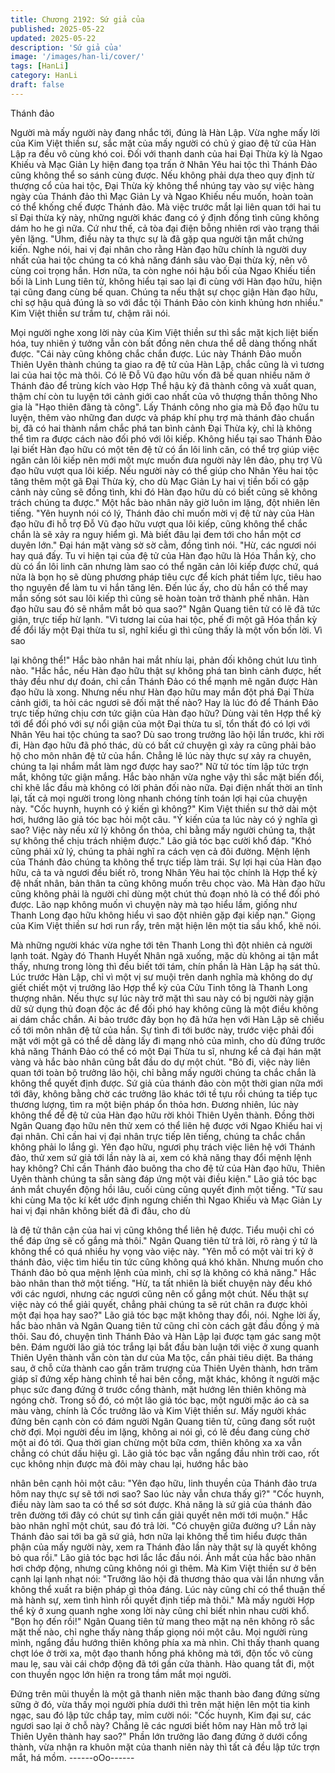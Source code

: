 ```yaml
---
title: Chương 2192: Sứ giả của
published: 2025-05-22
updated: 2025-05-22
description: 'Sứ giả của'
image: '/images/han-li/cover/'
tags: [HanLi]
category: HanLi
draft: false
---
```


Thánh đảo

Người mà mấy người này đang nhắc tới, đúng là Hàn Lập.
Vừa nghe mấy lời của Kim Việt thiền sư, sắc mặt của mấy người
có chủ ý giao đệ tử của Hàn Lập ra đều vô cùng khó coi.
Đối với thanh danh của hai Đại Thừa kỳ là Ngao Khiếu và Mạc
Giản Ly hiện đang tọa trấn ở Nhân Yêu hai tộc thì Thánh Đảo
cũng không thể so sánh cùng được.
Nếu không phải dựa theo quy định từ thượng cổ của hai tộc, Đại
Thừa kỳ không thể nhúng tay vào sự việc hàng ngày của Thánh
đảo thì Mạc Giản Ly và Ngao Khiếu nếu muốn, hoàn toàn có thể
khống chế được Thánh đảo.
Mà việc trước mắt lại liên quan tới hai tu sĩ Đại thừa kỳ này,
những người khác đang có ý định đồng tình cũng không dám ho
he gì nữa.
Cứ như thế, cả tòa đại điện bỗng nhiên rơi vào trạng thái yên
lặng.
"Uhm, điều này ta thực sự là đã gặp qua người tận mắt chứng
kiến. Nghe nói, hai vị đại nhân cho rằng Hàn đạo hữu chính là
người duy nhất của hai tộc chúng ta có khả năng đánh sâu vào
Đại thừa kỳ, nên vô cùng coi trọng hắn. Hơn nữa, ta còn nghe nói
hậu bối của Ngao Khiếu tiền bối là Linh Lung tiên tử, không hiểu
tại sao lại đi cùng với Hàn đạo hữu, hiện tại cũng đang cùng bế
quan. Chúng ta nếu thật sự chọc giận Hàn đạo hữu, chỉ sợ hậu
quả đúng là so với đắc tội Thánh Đảo còn kinh khủng hơn nhiều."
Kim Việt thiền sư trầm tư, chậm rãi nói.

Mọi người nghe xong lời này của Kim Việt thiền sư thì sắc mặt
kịch liệt biến hóa, tuy nhiên ý tưởng vẫn còn bất đồng nên chưa
thể dễ dàng thống nhất được.
"Cái này cũng không chắc chắn được. Lúc này Thánh Đảo muốn
Thiên Uyên thành chúng ta giao ra đệ tử của Hàn Lập, chắc cũng
là vì tương lai của hai tộc mà thôi. Có lẽ Đỗ Vũ đạo hữu vốn đã bế
quan nhiều năm ở Thánh đảo để trùng kích vào Hợp Thể hậu kỳ
đã thành công và xuất quan, thậm chí còn tu luyện tới cảnh giới
cao nhất của vô thượng thần thông Nho gia là "Hạo thiên đãng tà
công". Lấy Thánh công nho gia mà Đỗ đạo hữu tu luyện, thêm
vào những đan dược và pháp khí phụ trợ mà thánh đảo chuẩn bị,
đã có hai thành nắm chắc phá tan bình cảnh Đại Thừa kỳ, chỉ là
không thể tìm ra được cách nào đối phó với lôi kiếp. Không hiểu
tại sao Thánh Đảo lại biết Hàn đạo hữu có một tên đệ tử có ẩn lôi
linh căn, có thể trợ giúp việc ngăn cản lôi kiếp nên mới một mực
muốn đưa người này lên đảo, phụ trợ Vũ đạo hữu vượt qua lôi
kiếp. Nếu người này có thể giúp cho Nhân Yêu hai tộc tăng thêm
một gã Đại Thừa kỳ, cho dù Mạc Giản Ly hai vị tiền bối có gặp
cảnh này cũng sẽ đồng tình, khi đó Hàn đạo hữu dù có biết cũng
sẽ không trách chúng ta được." Một hắc bào nhân nãy giờ luôn im
lặng, đột nhiên lên tiếng.
"Yên huynh nói có lý, Thánh đảo chỉ muốn mời vị đệ tử này của
Hàn đạo hữu đi hỗ trợ Đỗ Vũ đạo hữu vượt qua lôi kiếp, cũng
không thể chắc chắn là sẽ xảy ra nguy hiểm gì. Mà biết đâu lại
đem tới cho hắn một cơ duyên lớn." Đại hán mặt vàng sờ sờ cằm,
đồng tình nói.
"Hừ, các ngươi nói hay quá đấy. Tu vi hiện tại của đệ tử của Hàn
đạo hữu là Hóa Thần kỳ, cho dù có ẩn lôi linh căn nhưng làm sao
có thể ngăn cản lôi kiếp được chứ, quá nửa là bọn họ sẽ dùng
phương pháp tiêu cực để kích phát tiềm lực, tiêu hao thọ nguyên
để làm tu vi hắn tăng lên. Đến lúc ấy, cho dù hắn có thể may mắn
sống sót sau lôi kiếp thì cũng sẽ hoàn toàn trở thành phế nhân.
Hàn đạo hữu sau đó sẽ nhắm mắt bỏ qua sao?" Ngân Quang tiên
tử có lẽ đã tức giận, trực tiếp hừ lạnh.
"Vì tương lai của hai tộc, phế đi một gã Hóa thần kỳ để đổi lấy một
Đại thừa tu sĩ, nghĩ kiểu gì thì cũng thấy là một vốn bốn lời. Vì sao

lại không thể!" Hắc bào nhân hai mắt nhíu lại, phản đối không
chút lưu tình nào.
"Hắc hắc, nếu Hàn đạo hữu thật sự không phá tan bình cảnh
được, hết thảy đều như dự đoán, chỉ cần Thánh Đảo có thể mạnh
mẽ ngăn được Hàn đạo hữu là xong. Nhưng nếu như Hàn đạo
hữu may mắn đột phá Đại Thừa cảnh giới, ta hỏi các ngươi sẽ đối
mặt thế nào? Hay là lúc đó để Thánh Đảo trực tiếp hứng chịu cơn
tức giận của Hàn đạo hữu? Dùng vài tên Hợp thể kỳ tới để đối
phó với sự nổi giận của một Đại thừa tu sĩ, tổn thất đó có lợi với
Nhân Yêu hai tộc chúng ta sao? Dù sao trong trưởng lão hội lần
trước, khi rời đi, Hàn đạo hữu đã phó thác, dù có bất cứ chuyện gì
xảy ra cũng phải bảo hộ cho môn nhân đệ tử của hắn. Chẳng lẽ
lúc này thực sự xảy ra chuyên, chúng ta lại nhắm mắt làm ngơ
được hay sao?" Nữ tử tóc tím lập tức trợn mắt, không tức giận
mắng.
Hắc bào nhân vừa nghe vậy thì sắc mặt biến đổi, chỉ khẽ lắc đầu
mà không có lời phản đối nào nữa.
Đại điện nhất thời an tĩnh lại, tất cả mọi người trong lòng nhanh
chóng tính toán lợi hại của chuyện này.
"Cốc huynh, huynh có ý kiến gì không?" Kim Việt thiền sư thở dài
một hơi, hướng lão giả tóc bạc hỏi một câu.
"Ý kiến của ta lúc này có ý nghĩa gì sao? Việc này nếu xử lý
không ổn thỏa, chỉ bằng mấy người chúng ta, thật sự không thể
chịu trách nhiệm được." Lão giả tóc bạc cười khổ đáp.
"Khó cũng phải xử lý, chúng ta phải nghĩ ra cách vẹn cả đôi
đường. Mệnh lệnh của Thánh đảo chúng ta không thể trực tiếp
làm trái. Sự lợi hại của Hàn đạo hữu, cả ta và ngươi đều biết rõ,
trong Nhân Yêu hai tộc chính là Hợp thể kỳ đệ nhất nhân, bản
thân ta cũng không muốn trêu chọc vào. Mà Hàn đạo hữu cũng
không phải là người chỉ dùng một chút thủ đoạn nhỏ là có thể đối
phó được. Lão nạp không muốn vì chuyện này mà tạo hiểu lầm,
giống như Thanh Long đạo hữu không hiểu vì sao đột nhiên gặp
đại kiếp nạn." Giọng của Kim Việt thiền sư hơi run rẩy, trên mặt
hiện lên một tia sầu khổ, khẽ nói.

Mà những người khác vừa nghe tới tên Thanh Long thì đột nhiên
cả người lạnh toát.
Ngày đó Thanh Huyết Nhân ngã xuống, mặc dù không ai tận mắt
thấy, nhưng trong lòng thì đều biết tới tám, chín phần là Hàn Lập
hạ sát thủ.
Lúc trước Hàn Lập, chỉ vì một vị sư muội trên danh nghĩa mà
không do dự giết chiết một vị trưởng lão Hợp thể kỳ của Cửu Tinh
tông là Thanh Long thượng nhân. Nếu thực sự lúc này trở mặt thì
sau này có bị người này giận dữ sử dụng thủ đoạn độc ác để đối
phó hay không cũng là một điều không ai dám chắc chắn.
Ai bảo trước đây bọn họ đã hứa hẹn với Hàn Lập sẽ chiếu cố tới
môn nhân đệ tử của hắn.
Sự tình đi tới bước này, trước việc phải đối mặt với một gã có thể
dễ dàng lấy đi mạng nhỏ của mình, cho dù đứng trước khả năng
Thánh Đảo có thể có một Đại Thừa tu sĩ, nhưng kể cả đại hán
mặt vàng và hắc bào nhân cũng bắt đầu do dự một chút.
"Bỏ đi, việc này liên quan tới toàn bộ trưởng lão hội, chỉ bằng mấy
người chúng ta chắc chắn là không thể quyết định được. Sứ giả
của thánh đảo còn một thời gian nữa mới tới đây, không bằng chờ
các trưởng lão khác tới tề tựu rồi chúng ta tiếp tục thương lượng,
tìm ra một biện pháp ổn thỏa hơn. Đương nhiên, lúc này không
thể để đệ tử của Hàn đạo hữu rời khỏi Thiên Uyên thành. Đồng
thời Ngân Quang đạo hữu nên thử xem có thể liên hệ được với
Ngao Khiếu hai vị đại nhân. Chỉ cần hai vị đại nhân trực tiếp lên
tiếng, chúng ta chắc chắn không phải lo lắng gì. Yên đạo hữu,
ngươi phụ trách việc liên hệ với Thánh đảo, thử xem sứ giả tới lần
này là ai, xem có khả năng thay đổi mệnh lệnh hay không? Chỉ
cần Thánh đảo buông tha cho đệ tử của Hàn đạo hữu, Thiên
Uyên thành chúng ta sẵn sàng đáp ứng một vài điều kiện." Lão
giả tóc bạc ánh mắt chuyển động hồi lâu, cuối cùng cũng quyết
định một tiếng.
"Từ sau khi cùng Ma tộc kí kết ước định ngưng chiến thì Ngao
Khiếu và Mạc Giản Ly hai vị đại nhân không biết đã đi đâu, cho dù

là đệ tử thân cận của hai vị cũng không thể liên hệ được. Tiểu
muội chỉ có thể đáp ứng sẽ cố gắng mà thôi." Ngân Quang tiên tử
trả lời, rõ ràng ý tứ là không thể có quá nhiều hy vọng vào việc
này.
"Yên mỗ có một vài tri kỷ ở thánh đảo, việc tìm hiểu tin tức cũng
không quá khó khăn. Nhưng muốn cho Thánh đảo bỏ qua mệnh
lệnh của mình, chỉ sợ là không có khả năng." Hắc bào nhân than
thở một tiếng.
"Hừ, ta tất nhiên là biết chuyện này đều khó với các ngươi, nhưng
các ngươi cũng nên cố gắng một chút. Nếu thật sự việc này có
thể giải quyết, chẳng phải chúng ta sẽ rút chân ra được khỏi một
đại họa hay sao?" Lão giả tóc bạc mặt không thay đổi, nói.
Nghe lời ấy, hắc bào nhân và Ngân Quang tiên tử cũng chỉ còn
cách gật đầu đồng ý mà thôi.
Sau đó, chuyện tình Thánh Đảo và Hàn Lập lại được tạm gác
sang một bên. Đám người lão giả tóc trắng lại bắt đầu bàn luận
tới việc ở xung quanh Thiên Uyên thành vẫn còn tàn dư của Ma
tộc, cần phải tiêu diệt.
Ba tháng sau, ở chỗ cửa thành cao gần trăm trượng của Thiên
Uyên thành, hơn trăm giáp sĩ đứng xếp hàng chỉnh tề hai bên
cổng, mặt khác, không ít người mặc phục sức đang đứng ở trước
cổng thành, mặt hướng lên thiên không mà ngóng chờ.
Trong số đó, có một lão giả tóc bạc, một người mặc áo cà sa màu
vàng, chính là Cốc trưởng lão và Kim Việt thiền sư.
Mấy người khác đứng bên cạnh còn có đám người Ngân Quang
tiên tử, cũng đang sốt ruột chờ đợi.
Mọi người đều im lặng, không ai nói gì, có lẽ đều đang cùng chờ
một ai đó tới.
Qua thời gian chừng một bữa cơm, thiên không xa xa vẫn chẳng
có chút dấu hiệu gì. Lão giả tóc bạc vẫn ngẩng đầu nhìn trời cao,
rốt cục không nhịn được mà đôi mày chau lại, hướng hắc bào

nhân bên cạnh hỏi một câu:
"Yên đạo hữu, linh thuyền của Thánh đảo trưa hôm nay thực sự
sẽ tới nơi sao? Sao lúc này vẫn chưa thấy gì?"
"Cốc huynh, điều này làm sao ta có thể sơ sót được. Khả năng là
sứ giả của thánh đảo trên đường tới đây có chút sự tình cần giải
quyết nên mới tới muộn." Hắc bào nhân nghĩ một chút, sau đó trả
lời.
"Có chuyện giữa đường ư? Lần này Thánh đảo sai tới ba gã sứ
giả, hơn nữa lại không thể tìm hiểu được thân phận của mấy
người này, xem ra Thánh đảo lần này thật sự là quyết không bỏ
qua rồi." Lão giả tóc bạc hơi lắc lắc đầu nói.
Ánh mắt của hắc bào nhân hơi chớp động, nhưng cũng không nói
gì thêm.
Mà Kim Việt thiền sư ở bên cạnh lại lạnh nhạt nói:
"Trưởng lão hội đã thương thảo qua vài lần nhưng vẫn không thể
xuất ra biện pháp gì thỏa đáng. Lúc này cũng chỉ có thể thuận thế
mà hành sự, xem tình hình rồi quyết định tiếp mà thôi."
Mà mấy người Hợp thể kỳ ở xung quanh nghe xong lời này cũng
chỉ biết nhìn nhau cười khổ.
"Bọn họ đến rồi!" Ngân Quang tiên tử mang theo mặt nạ nên
không rõ sắc mặt thế nào, chỉ nghe thấy nàng thấp giọng nói một
câu.
Mọi người rùng mình, ngẩng đầu hướng thiên không phía xa mà
nhìn.
Chỉ thấy thanh quang chợt lóe ở trời xa, một đạo thanh hồng phá
không mà tới, độn tốc vô cùng mau lẹ, sau vài cái chớp động đã
tới gần cửa thành.
Hào quang tắt đi, một con thuyền ngọc lớn hiện ra trong tầm mắt
mọi người.

Đứng trên mũi thuyền là một gã thanh niên mặc thanh bào đang
đứng sừng sững ở đó, vừa thấy mọi người phía dưới thì trên mặt
hiện lên một tia kinh ngạc, sau đó lập tức chắp tay, mỉm cười nói:
"Cốc huynh, Kim đại sư, các ngươi sao lại ở chỗ này? Chẳng lẽ
các ngươi biết hôm nay Hàn mỗ trở lại Thiên Uyên thành hay
sao?"
Phần lớn trưởng lão đang đứng ở dưới cổng thành, vừa nhận ra
khuôn mặt của thanh niên này thì tất cả đều lập tức trợn mắt, há
mồm.
------oOo------
